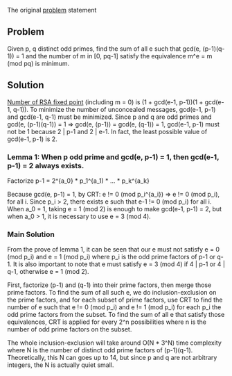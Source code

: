 The original [problem](https://www.hackerrank.com/contests/projecteuler/challenges/euler182) statement

## Problem

Given p, q distinct odd primes, find the sum of all e such that gcd(e, (p-1)(q-1)) = 1 and the number of m in [0, pq-1] satisfy the equivalence m^e = m (mod pq) is minimum.

## Solution

[Number of RSA fixed point](https://math.stackexchange.com/questions/1298664/rsa-fixed-point) (including m = 0) is (1 + gcd(e-1, p-1))(1 + gcd(e-1, q-1)). To minimize the number of unconcealed messages, gcd(e-1, p-1) and gcd(e-1, q-1) must be minimized. Since p and q are odd primes and gcd(e, (p-1)(q-1)) = 1 => gcd(e, (p-1)) = gcd(e, (q-1)) = 1, gcd(e-1, p-1) must not be 1 because 2 | p-1 and 2 | e-1. In fact, the least possible value of gcd(e-1, p-1) is 2.

### Lemma 1: When p odd prime and gcd(e, p-1) = 1, then gcd(e-1, p-1) = 2 always exists.

Factorize p-1 = 2^{a_0} * p_1^{a_1) * ... * p_k^{a_k}

Because gcd(e, p-1) = 1, by CRT: e != 0 (mod p_i^{a_i}) => e != 0 (mod p_i), for all i. Since p_i > 2, there exists e such that e-1 != 0 (mod p_i) for all i.
When a_0 = 1, taking e = 1 (mod 2) is enough to make gcd(e-1, p-1) = 2, but when a_0 > 1, it is necessary to use e = 3 (mod 4).

### Main Solution

From the prove of lemma 1, it can be seen that our e must not satisfy e = 0 (mod p_i) and e = 1 (mod p_i) where p_i is the odd prime factors of p-1 or q-1.
It is also important to note that e must satisfy e = 3 (mod 4) if 4 | p-1 or 4 | q-1, otherwise e = 1 (mod 2).

First, factorize (p-1) and (q-1) into their prime factors, then merge those prime factors. To find the sum of all such e, we do inclusion-exclusion on the prime factors, and for each subset of prime factors, use CRT to find the number of e such that e != 0 (mod p_i) and e != 1 (mod p_i) for each p_i the odd prime factors from the subset. To find the sum of all e that satisfy those equivalences, CRT is applied for every 2^n possibilities where n is the number of odd prime factors on the subset. 

The whole inclusion-exclusion will take around O(N * 3^N) time complexity where N is the number of distinct odd prime factors of (p-1)(q-1). Theoretically, this N can goes up to 14, but since p and q are not arbitrary integers, the N is actually quiet small.
